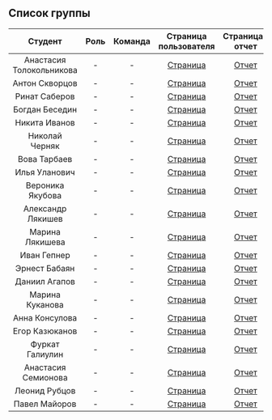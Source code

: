 
## Список группы

| Студент | Роль | Команда | Страница пользователя | Страница-отчет | Проект | Лаб 1 | Лаб 2 | Лаб 3 |
| :---:   | :-:  |   :-:   |   :-:    |  :-: |  :-:   |    :-:   |   :-:    |    :-:    |
| Анастасия Толокольникова | - | - | [Страница]() | [Отчет]() | - | - | - | - |
| Антон Скворцов | - | - | [Страница]() | [Отчет]() | - | - | - | - |
| Ринат Саберов | - | - | [Страница]() | [Отчет]() | - | - | - | - |
| Богдан Беседин | - | - | [Страница]() | [Отчет]() | - |  | - | - |
| Никита Иванов | - | - | [Страница]() | [Отчет]() | - | - | - | - |
| Николай Черняк | - | - | [Страница]() | [Отчет]() | - | - | - | - |
| Вова Тарбаев | - | - | [Страница]() | [Отчет]() | - | - | - | - |
| Илья Уланович | - | - | [Страница]() | [Отчет]() | - | - | - | - |
| Вероника Якубова | - | - | [Страница]() | [Отчет]() | - | - | - | - |
| Александр Лякишев | - | - | [Страница]() | [Отчет]() | - | - | - | - |
| Марина Лякишева | - | - | [Страница]() | [Отчет]() | - | - | - | - |
| Иван Гепнер | - | - | [Страница]() | [Отчет]() | - | - | - | - |
| Эрнест Бабаян | - | - | [Страница]() | [Отчет]() | - | - | - | - |
| Даниил Агапов | - | - | [Страница]() | [Отчет]() | - | - | - | - |
| Марина Куканова | - | - | [Страница]() | [Отчет]() | - | - | - | - |
| Анна Консулова | - | - | [Страница]() | [Отчет]() | - | - | - | - |
| Егор Казюканов | - | - | [Страница]() | [Отчет]() | - | - | - | - |
| Фуркат Галиулин | - | - | [Страница]() | [Отчет]() | - | - | - | - |
| Анастасия Семионова | - | - | [Страница]() | [Отчет]() | - | - | - | - |
| Леонид Рубцов | - | - | [Страница]() | [Отчет]() | - | - | - | - |
| Павел Майоров | - | - | [Страница]() | [Отчет]() | - | - | - | - |
